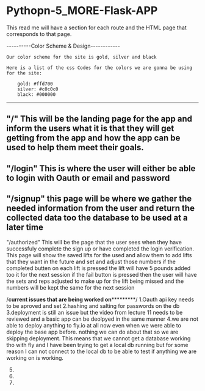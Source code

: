 # Pythopn-5_MORE-Flask-APP
 
This read me will have a section for each route and the HTML page that corresponds to that page. 

----------Color Scheme & Design------------

    Our color scheme for the site is gold, silver and black

    Here is a list of the css Codes for the colors we are gonna be using for the site:
    
        gold: #ffd700
        silver: #c0c0c0
        black: #000000

----------------------------------------------------------------------------------------------

"/"
This will be the landing page for the app and inform the users what it is that they will get getting from the app and how the app can be used to help them meet their goals. 
---------------------------------------------------------------------------------------------------
"/login"
This is where the user will either be able to login with Oauth or email and password 
------------------------------------------------------------------------------------------------------
"/signup"
this page will be where we gather the needed information from the user and return the collected data too the database to be used at a later time
--------------------------------------------------------------------------------------------------------
"/authorized"
This will be the page that the user sees when they have successfuly complete the sign up or have completed the login verification. 
This page will show the saved lifts for the used and allow them to add lifts that they want in the future and set and adjust those numbers 
if the completed butten on each lift is pressed the lift will have 5 pounds added too it for the next session 
if the fail button is pressed then the user will have the sets and reps adjusted to make up for the lift being missed and the numbers will be kept the same for the next session 





/****************************current issues that are being worked on*************************************/
1.Oauth api key needs to be aproved and set 
2.hashing and salting for passwords on the db 
3.deployment is still an issue but the video from lecture 11 needs to be reviewed and a basic app can be deolpyed in the same manner 
4.we are not able to deploy anything to fly.io at all now even when we were able to deploy the base app before. nothing we can do about that so we are skipping deployment. This means that we cannot get a database working tho with fly and I have been trying to get a local db running but for some reason I can not connect to the local db to be able to test if anything we are working on is working. 

5.
6.
7.

